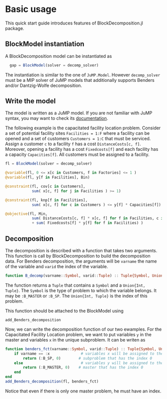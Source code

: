 

# Basic usage

This quick start guide introduces features of BlockDecomposition.jl package.

## BlockModel instantiation

A BlockDecomposition model can be instantiated as

```julia
  gap = BlockModel(solver = decomp_solver)
```  

The instantiation is similar to the one of `JuMP.Model`.
However `decomp_solver` must be a MIP solver of JuMP models that additionally supports Benders and/or Dantzig-Wolfe decomposition.

## Write the model

The model is written as a JuMP model. If you are not familiar with JuMP syntax,
you may want to check its [documentation](https://jump.readthedocs.io/en/latest/quickstart.html#defining-variables).

The following example is the capacitated facility location problem.
Consider a set of potential facility sites `Facilities = 1:F` where a
facility can be opened and a set of customers `Customers = 1:C` that must be
serviced. Assign a customer `c` to a facility `f` has a cost `DistanceCosts[c, f]`.
Moreover, opening a facility has a cost `Fixedcosts[f]` and each facility has a capacity `Capacities[f]`.
All customers must be assigned to a facility.

```julia
fl = BlockModel(solver = decomp_solver)

@variable(fl, 0 <= x[c in Customers, f in Factories] <= 1 )
@variable(fl, y[f in Facilities], Bin)

@constraint(fl, cov[c in Customers],
            sum( x[c, f] for j in Facilities ) >= 1)

@constraint(fl, knp[f in Facilities],
            sum( x[c, f] for c in Customers ) <= y[f] * Capacities[f])

@objective(fl, Min,
            sum( DistanceCosts[c, f] * x[c, f] for f in Facilities, c in Customers)
            + sum( Fixedcosts[f] * y[f] for f in Facilities) )
```

## Decomposition

The decomposition is described with a function that takes two arguments.
This function is call by BlockDecomposition to build the decomposition data.
For Benders decomposition, the arguments will be `varname` the name
of the variable and `varid` the index of the variable.

```julia
function B_decomp(varname::Symbol, varid::Tuple) :: Tuple{Symbol, Union{Int, Tuple}}
```

The function returns a `Tuple` that contains a `Symbol` and
a `Union{Int, Tuple}`. The `Symbol` is the type of problem to which
the variable belongs.
It may be `:B_MASTER` or `:B_SP`.
The `Union{Int, Tuple}` is the index of this problem.

This function should be attached to the BlockModel using

```@docs
add_Benders_decomposition
```

Now, we can write the decomposition function of our two ewamples. For the
Capacitated Facility Location problem, we want to put variables ``y`` in
the master and variables ``x`` in the unique subproblem. It can be writen as

```julia
function benders_fct(varname::Symbol, varid::Tuple) :: Tuple{Symbol, Union{Int, Tuple}}
    if varname == :x              # variables x will be assigned to the
        return (:B_SP, 0)        # subproblem that has the index 0
    else                          # variables y will be assigned to the
        return (:B_MASTER, 0)    # master that has the index 0
    end
end
add_Benders_decomposition(fl, benders_fct)
```

Notice that even if there is only one master problem, he must have an index.

